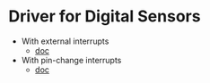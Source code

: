 # Driver for Digital Sensors

- With external interrupts
    - [doc]()
- With pin-change interrupts
    - [doc]()
